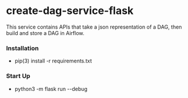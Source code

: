 # create-dag-service-flask
This service contains APIs that take a json representation of a DAG, then build and store a DAG in Airflow.

### Installation
- pip(3) install -r requirements.txt

### Start Up
- python3 -m flask run --debug
